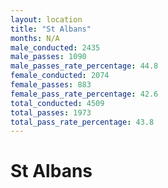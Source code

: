 ```yaml
---
layout: location
title: "St Albans"
months: N/A
male_conducted: 2435
male_passes: 1090
male_passes_rate_percentage: 44.8
female_conducted: 2074
female_passes: 883
female_pass_rate_percentage: 42.6
total_conducted: 4509
total_passes: 1973
total_pass_rate_percentage: 43.8
---
```


# St Albans

